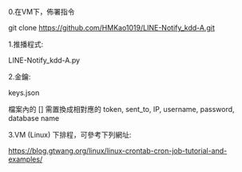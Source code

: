 0.在VM下，佈署指令 

git clone https://github.com/HMKao1019/LINE-Notify_kdd-A.git

1.推播程式:

LINE-Notify_kdd-A.py

2.金鑰:

keys.json

檔案內的 [] 需置換成相對應的 token, sent_to, IP, username, password, database name

3.VM (Linux) 下排程，可參考下列網址:

https://blog.gtwang.org/linux/linux-crontab-cron-job-tutorial-and-examples/
